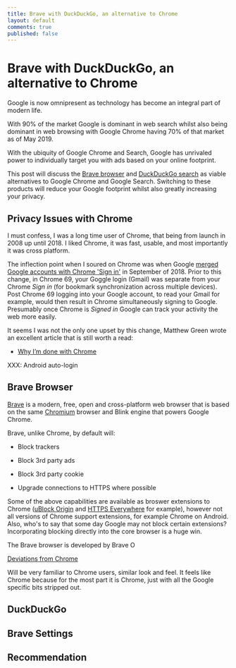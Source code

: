 ```yaml
---
title: Brave with DuckDuckGo, an alternative to Chrome
layout: default
comments: true
published: false
---
```


Brave with DuckDuckGo, an alternative to Chrome
===============================================

Google is now omnipresent as technology has become an integral part of modern
life.

With 90% of the market Google is dominant in web search whilst
also being dominant in web browsing with Google Chrome having 70% of that
market as of May 2019.

With the ubiquity of Google Chrome and Search, Google has unrivaled power to
individually target you with ads based on your online footprint.

This post will discuss the [Brave browser](https://brave.com) and [DuckDuckGo
search](https://duckduckgo.com) as viable alternatives to Google Chrome and
Google Search. Switching to these products will reduce your Google footprint
whilst also greatly increasing your privacy.

Privacy Issues with Chrome
--------------------------

I must confess, I was a long time user of Chrome, that being from launch in 2008
up until 2018. I liked Chrome, it was fast, usable, and most importantly it was
cross platform.

The inflection point when I soured on Chrome was when Google [merged Google
accounts with Chrome 'Sign in'](https://news.ycombinator.com/item?id=17942252)
in September of 2018. Prior to this change, in Chrome 69, your Goggle login
(Gmail) was separate from your Chrome *Sign in* (for bookmark synchronization
across multiple devices). Post Chrome 69 logging into your Google account, to
read your Gmail for example, would then result in Chrome simultaneously signing
to Google. Presumably once Chrome is *Signed in* Google can track your activity
the web more easily.

It seems I was not the only one upset by this change, Matthew Green wrote an
excellent article that is still worth a read:

- [Why I’m done with
    Chrome](https://blog.cryptographyengineering.com/2018/09/23/why-im-leaving-chrome)

XXX: Android auto-login

Brave Browser
-------------

[Brave](https://brave.com) is a modern, free, open and cross-platform web
browser that is based on the same
[Chromium](https://chromium.googlesource.com/chromium/src) browser and Blink
engine that powers Google Chrome. 

Brave, unlike Chrome, by default will:

- Block trackers

- Block 3rd party ads

- Block 3rd party cookie

- Upgrade connections to HTTPS where possible

Some of the above capabilities are available as broswer extensions to Chrome
([uBlock Origin](https://github.com/gorhill/uBlock/) and [HTTPS
Everywhere](https://www.eff.org/https-everywhere) for example), however not all
versions of Chrome support extensions, for example Chrome on Android. Also,
who's to say that some day Google may not block certain extensions?
Incorporating blocking directly into the core browser is a huge win.

The Brave browser is developed by Brave O

[Deviations from Chrome](https://github.com/brave/brave-browser/wiki/Deviations-from-Chromium-(features-we-disable-or-remove))

Will be very familiar to Chrome users, similar look and feel. It feels like
Chrome because for the most part it is Chrome, just with all the Google specific
bits stripped out.

DuckDuckGo
----------

Brave Settings
--------------

Recommendation
--------------
